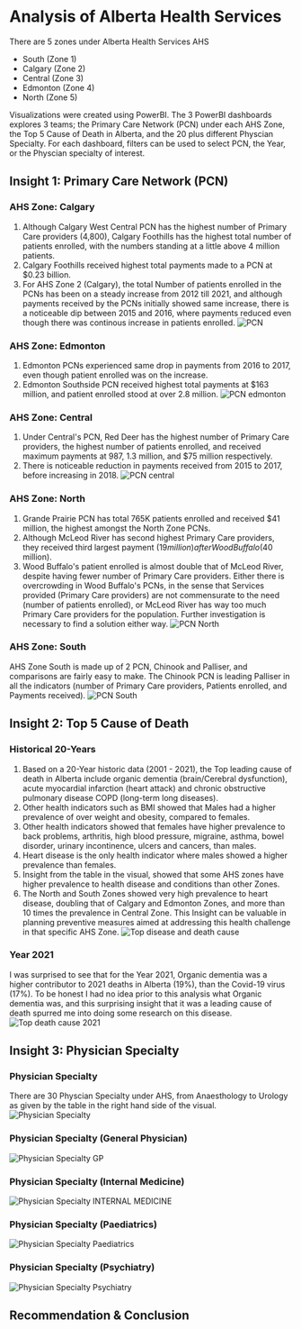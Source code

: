 # Analysis of Alberta Health Services

There are 5 zones under Alberta Health Services AHS
* South (Zone 1) 
* Calgary (Zone 2)
* Central (Zone 3)
* Edmonton (Zone 4)
* North (Zone 5)

Visualizations were created using PowerBI. The 3 PowerBI dashboards explores 3 teams; the Primary Care Network (PCN) under each AHS Zone, the Top 5 Cause of Death in Alberta, and the 20 plus different Physcian Specialty.
For each dashboard, filters can be used to select PCN, the Year, or the Physcian specialty of interest. 

## Insight 1: Primary Care Network (PCN)
### AHS Zone: Calgary
1. Although Calgary West Central PCN has the highest number of Primary Care providers (4,800), Calgary Foothills has the highest total number of patients enrolled, with the numbers standing at a little above 4 million patients. 
2. Calgary Foothills received highest total payments made to a PCN at $0.23 billion. 
3. For AHS Zone 2 (Calgary), the total Number of patients enrolled in the PCNs has been on a steady increase from 2012 till 2021, and although payments received by the PCNs initially showed same increase, there is a noticeable dip between 2015 and 2016, where payments reduced even though there was continous increase in patients enrolled.
![PCN](https://user-images.githubusercontent.com/114383545/193398569-f230840b-6a4f-4681-b2e9-bd7a92f208f9.jpg)


### AHS Zone: Edmonton
1. Edmonton PCNs experienced same drop in payments from 2016 to 2017, even though patient enrolled was on the increase.
2. Edmonton Southside PCN received highest total payments at $163 million, and patient enrolled stood at over 2.8 million.
![PCN edmonton](https://user-images.githubusercontent.com/114383545/193398660-43b3a44a-494f-4a1b-812f-b54f973c9939.jpg)


### AHS Zone: Central
1. Under Central's PCN, Red Deer has the highest number of Primary Care providers, the highest number of patients enrolled, and received maximum payments at 987, 1.3 million, and $75 million respectively.
2. There is noticeable reduction in payments received from 2015 to 2017, before increasing in 2018.
![PCN central](https://user-images.githubusercontent.com/114383545/193398722-147220fb-ed2f-4f72-ab93-c71bef94ec55.jpg)


### AHS Zone: North
1. Grande Prairie PCN has total 765K patients enrolled and received $41 million, the highest amongst the North Zone PCNs.
2. Although McLeod River has second highest Primary Care providers, they received third largest payment ($19 million) after Wood Buffalo ($40 million).
3. Wood Buffalo's patient enrolled is almost double that of McLeod River, despite having fewer number of Primary Care providers. Either there is overcrowding in Wood Buffalo's PCNs, in the sense that Services provided (Primary Care providers) are not commensurate to the need (number of patients enrolled), or McLeod River has way too much Primary Care  providers for the population. Further investigation is necessary to find a solution either way.
![PCN North](https://user-images.githubusercontent.com/114383545/193398748-c53cceb9-8f42-48db-bd11-aac130dfb86c.jpg)


### AHS Zone: South
AHS Zone South is made up of 2 PCN, Chinook and Palliser, and comparisons are fairly easy to make. The Chinook PCN is leading Palliser in all the indicators (number of Primary Care providers, Patients enrolled, and Payments received).
![PCN South](https://user-images.githubusercontent.com/114383545/193398777-51af9cc6-4e18-4807-9fda-17ca17eff5ff.jpg)


## Insight 2: Top 5 Cause of Death
### Historical 20-Years
1. Based on a 20-Year historic data (2001 - 2021), the Top leading cause of death in Alberta include organic dementia (brain/Cerebral dysfunction), acute myocardial infarction (heart attack) and chronic obstructive pulmonary disease COPD (long-term long diseases).
2. Other health indicators such as BMI showed that Males had a higher prevalence of over weight and obesity, compared to females.
3. Other health indicators showed that females have higher prevalence to back problems, arthritis, high blood pressure, migraine, asthma, bowel disorder, urinary incontinence, ulcers and cancers, than males.
4. Heart disease is the only health indicator where males showed a higher prevalence than females.
5. Insight from the table in the visual, showed that some AHS zones have higher prevalence to health disease and conditions than other Zones. 
6. The North and South Zones showed very high prevalence to heart disease, doubling that of Calgary and Edmonton Zones, and more than 10 times the prevalence in Central Zone. This Insight can be valuable in planning preventive measures aimed at addressing this health challenge in that specific AHS Zone.
![Top disease and death cause](https://user-images.githubusercontent.com/114383545/193398803-18d5b3b8-ee68-4db1-a75f-8d6f3d169ca1.jpg)


### Year 2021
I was surprised to see that for the Year 2021, Organic dementia was a higher contributor to 2021 deaths in Alberta (19%), than the Covid-19 virus (17%). To be honest I had no idea prior to this analysis what Organic dementia was, and this surprising insight that it was a leading cause of death spurred me into doing some research on this disease.
![Top death cause 2021](https://user-images.githubusercontent.com/114383545/193398835-2bc1cd22-bca6-4129-8e3a-2d6032d2a2fd.jpg)


## Insight 3: Physician Specialty 
### Physician Specialty
There are 30 Physcian Specialty under AHS, from Anaesthology to Urology as given by the table in the right hand side of the visual.
![Physician Specialty](https://user-images.githubusercontent.com/114383545/193398855-5d821a65-2994-4912-9c9c-3bd054a84674.jpg)


### Physician Specialty (General Physician)
![Physician Specialty GP](https://user-images.githubusercontent.com/114383545/193398914-af4d76f9-f350-46b1-9ea8-2c1f8c408dd2.jpg)

### Physician Specialty (Internal Medicine)
![Physician Specialty INTERNAL MEDICINE](https://user-images.githubusercontent.com/114383545/193398930-9c119246-bf91-4def-be4a-68a357c61561.jpg)


### Physician Specialty (Paediatrics)
![Physician Specialty Paediatrics](https://user-images.githubusercontent.com/114383545/193398945-defe94c2-ec54-46c3-9685-70bf1945325e.jpg)


### Physician Specialty (Psychiatry)
![Physician Specialty Psychiatry](https://user-images.githubusercontent.com/114383545/193398965-dd2211c7-e028-4fb2-9022-5f707250a54a.jpg)


## Recommendation & Conclusion 
